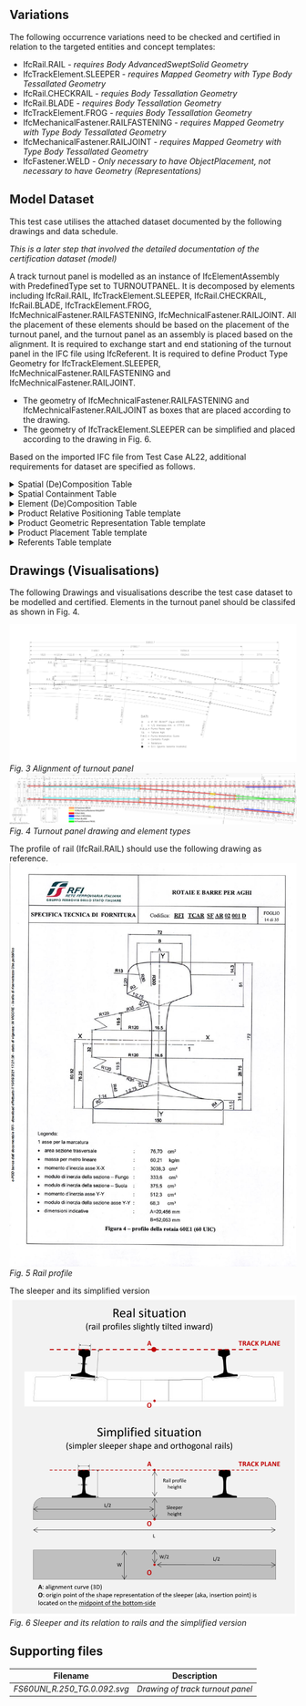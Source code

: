 ## Variations
The following occurrence variations need to be checked and certified in relation to the targeted entities and concept templates:

- IfcRail.RAIL - *requires Body AdvancedSweptSolid Geometry*
- IfcTrackElement.SLEEPER - *requires Mapped Geometry with Type Body Tessallated Geometry*
- IfcRail.CHECKRAIL - *requies Body Tessallation Geometry*
- IfcRail.BLADE - *requires Body Tessallation Geometry*
- IfcTrackElement.FROG - *requies Body Tessallation Geometry*
- IfcMechanicalFastener.RAILFASTENING - *requires Mapped Geometry with Type Body Tessallated Geometry*
- IfcMechanicalFastener.RAILJOINT - *requires Mapped Geometry with Type Body Tessallated Geometry*
- IfcFastener.WELD - *Only necessary to have ObjectPlacement, not necessary to have Geometry (Representations)*

## Model Dataset
This test case utilises the attached dataset documented by the following drawings and data schedule. 

*This is a later step that involved the detailed documentation of the certification dataset (model)*

A track turnout panel is modelled as an instance of IfcElementAssembly with PredefinedType set to TURNOUTPANEL.
It is decomposed by elements including IfcRail.RAIL, IfcTrackElement.SLEEPER, IfcRail.CHECKRAIL, IfcRail.BLADE, IfcTrackElement.FROG, IfcMechnicalFastener.RAILFASTENING, IfcMechnicalFastener.RAILJOINT.
All the placement of these elements should be based on the placement of the turnout panel, and the turnout panel as an assembly is placed based on the alignment.
It is required to exchange start and end stationing of the turnout panel in the IFC file using IfcReferent.
It is required to define Product Type Geometry for IfcTrackElement.SLEEPER, IfcMechnicalFastener.RAILFASTENING and IfcMechnicalFastener.RAILJOINT.
- The geometry of IfcMechnicalFastener.RAILFASTENING and IfcMechnicalFastener.RAILJOINT as boxes that are placed according to the drawing.
- The geometry of IfcTrackElement.SLEEPER can be simplified and placed according to the drawing in Fig. 6.

Based on the imported IFC file from Test Case AL22, additional requirements for dataset are specified as follows.

<details><summary>Spatial (De)Composition Table</summary>

| **Parent Element** | **Parent Element Type** | **Parent Element Name** | **MinSize** | **MaxSize** | **Child Element** | **Child Element Type** | **Child Element Name** |
|--------------------|-------------------------|-------------------------|-------------|-------------|-------------------|------------------------|------------------------|
| IfcRailway         | Località                | LO1336                  | 1           | 1           | IfcFacilityPart   | TRACKSTRUCTURE         | LO1336-BC01            |
| IfcRailway         | Località                | LO1336                  | 1           | 1           | IfcFacilityPart   | TRACKSTRUCTURE         | LO1336-BC02            |

**NOTE**:
- when **MinSize** and **MaxSize** have the same value, it means exactly. Example: MinSize=MaxSize=1, means that the Parent Element must aggregates exactly 1 Child Element with that Type (and Name).

</details>

<details><summary>Spatial Containment Table</summary>

| **Spatial Element** | **Spatial Element Type** | **Spatial Element Name** | **MinSize** | **MaxSize** | **Element**     | **Element Type** | **Element Name** |
|---------------------|--------------------------|--------------------------|-------------|-------------|-----------------|------------------|------------------|
| IfcFacilityPart     | TRACKSTRUCTURE           | LO1336-BC01              | 1           | 1           | IfcElementAssembly        | TURNOUTPANEL             | turnout_panel_1      |

**NOTE**:
- when **MaxSize is empty**, it means **unlimited**. Example: MinSize=1; MaxSize=empty, means that the Spatial Element must contain 1 or more elements of the requested type.
- when **MinSize** and **MaxSize** have the same value, it means exactly. Example: MinSize=MaxSize=1, means that the Spatial Element must contain exactly 1 Element with that Type (and Name).

</details>

<details><summary>Element (De)Composition Table</summary>

| **Element Assembly** | **Assembly Type** | **MinSize** | **MaxSize** | **Element**     | **Element Type** |
|----------------------|--------------------------|-------------|-------------|-----------------|------------------|
| IfcElementAssembly   | TURNOUTPANEL           | 4           |      6       | IfcRail         | RAIL             |
| IfcElementAssembly   | TURNOUTPANEL           | 2           |      2       | IfcRail       | CHECKRAIL       |
| IfcElementAssembly   | TURNOUTPANEL           | 2           |      2       | IfcRail         | BLADE             |
| IfcElementAssembly   | TURNOUTPANEL           | 52           |     52        | IfcTrackElement | SLEEPER          |
| IfcElementAssembly   | TURNOUTPANEL           | 1           |      1       | IfcTrackElement | FROG          |
| IfcElementAssembly   | TURNOUTPANEL           | 2           |      2       | IfcMechanicalFastener | RAILFASTENING         |
| IfcElementAssembly   | TURNOUTPANEL           | 0           |             | IfcMechanicalFastener | RAILJOINT         |
| IfcElementAssembly   | TURNOUTPANEL           | 0           |      6       | IfcFASTENER | WELD         |

**NOTE**:
- when **MinSize** and **MaxSize** have the same value, it means exactly. Example: MinSize=MaxSize=1, means that the Assembly must aggregates exactly 1 Element with that Type (and Name).
- the **MinSize** and **MaxSize** defined in this table are according to drawing of the turnout panel. Please refer to Fig. 4 for the different parts of turnout panel. IfcMechnicalFastener.RAILJOINT and IfcFastener.WELD are optional to be instantiated in this test case, so their **MinSize** are 0.

</details>

<details><summary>Product Relative Positioning Table template</summary>


| **Product**     | **Product Type** | **Size** | **Positioning Element** | **Positioning Element Type** |
|---------------- |------------------|----------|-------------------------|------------------------------|
| IfcElementAssembly        | TURNOUTPANEL             | 2        | IfcReferent             |       STATION                |

See Fig. 1
</details>

<details><summary>Product Geometric Representation Table template</summary>


| **Product**     | **Product Type** | **Representation Identifier** | **Representation Type** |**Items**           |
|-----------------|------------------|-------------------------------|-------------------------|--------------------|
| IfcRail    | RAIL               | Body                          |       AdvancedSweptSolid           |1 IfcFixedReferenceSweptAreaSolid  |
| IfcRail    | BLADE               | Body                          |       Tessellation           |1 IfcTessellatedFaceSet  |
| IfcRail    | CHECKRAIL               | Body                          |       Tessellation           |1 IfcTessellatedFaceSet  |
| IfcTrackElement    | FROG               | Body                          |       Tessellation           |1 IfcTessellatedFaceSet  |
| IfcTrackElement    | SLEEPER               | Body                          |       MappedRepresentation           |1 IfcMappedItem  |  
| IfcMechanicalFastener    | RAILFASTENING               | Body                          |       MappedRepresentation           |1 IfcMappedItem  |
| IfcMechanicalFastener    | RAILJOINT               | Body                          |       MappedRepresentation           |1 IfcMappedItem  |
  

**NOTE**:
- Items should be listed in the cell with their number.
- One shape representation for a product should be documented in one row. If there are multiple representations, they should be documented in multiple rows.

</details>

<details><summary>Product Placement Table template</summary>


| **Product**     | **Product Type** | **Object Placement** | Relative Placement Product | Relative Placement Product Type |
|-----------------|------------------|----------------------|----------------------------|---------------------------------|
| IfcSite    |                | IfcLocalPlacement    |                     |                               |
| IfcAlignment    |                | IfcLocalPlacement    |  IfcSite                   |                              |
| IfcReferent    | STATION               | IfcLinearPlacement    |  IfcAlignment                   |                               |
| IfcElementAssembly    | TURNOUTPANEL               | IfcLocalPlacement   |  IfcReferent                   |      STATION                         |
| IfcRail    | RAIL               | IfcLocalPlacement   |  IfcElementAssembly                   |      TURNOUTPANEL                        |
| IfcRail    | CHECKRAIL               | IfcLocalPlacement   |  IfcElementAssembly                   |      TURNOUTPANEL                         |
| IfcRail    | BLADE               | IfcLocalPlacement   |  IfcElementAssembly                   |      TURNOUTPANEL                         |
| IfcTrackElement    | SLEEPER               | IfcLocalPlacement   |  IfcElementAssembly                   |      TURNOUTPANEL                         |
| IfcTrackElement    | FROG               | IfcLocalPlacement   |  IfcElementAssembly                   |      TURNOUTPANEL                         |
| IfcMechnicalFastener    | RAILFASTENING               | IfcLocalPlacement   |  IfcElementAssembly                   |      TURNOUTPANEL                         |
| IfcMechnicalFastener    | RAILJOINT               | IfcLocalPlacement   |  IfcElementAssembly                   |      TURNOUTPANEL                         |
| IfcFastener    | WELD               | IfcLocalPlacement   |  IfcElementAssembly                   |      TURNOUTPANEL                         |
  

**NOTE**:
- Columns **Relative Placement Product**, **Relative Placement Product Type**, **Relative Placement Product Name** are optional. If omitted, it means the Object Placement of the Product has no PlacementRelTo attribute.
  
The detailed structure of placement is specified as follows.

![alt text](Turnout_Placement.png)
*Fig. 1 Placement of track turnout panel*
![alt text](Turnout_Element_Placement.png)
*Fig. 2 Placement of elements in track turnout panel*

</details>

<details><summary>Referents Table template</summary>

| **Referent** | **Referent Type** | **Referent Name** | **Object Placement** | **Relative Placement Product** | **Relative Placement Product Type** | **Relative Placement Product Name** | **DistanceAlong** |
|--------------|-------------------|-------------------|----------------------|--------------------------------|-------------------------------------|-------------------------------------|-------------------|
| IfcReferent  | REFERENCEMARKER   | 0+000             | IfcLinearPlacement   | IfcAlignment                   | na                                  | Alignment 1_Primary route           | 0.000             |
| IfcReferent  | REFERENCEMARKER   | 0+000             | IfcLinearPlacement   | IfcAlignment                   | na                                  | Alignment 2_Diverted route          | 0.000             |
| IfcReferent  | STATION   | C.G.             | IfcLinearPlacement   | IfcAlignment                   | na                                  | Alignment 1_Primary route route          | to be computed based on the drawing             |
| IfcReferent  | STATION   |   G.U.1           | IfcLinearPlacement   | IfcAlignment                   | na                                  | Alignment 2_Diverted route          | to be computed based on drawing             |

</details>

## Drawings (Visualisations)
The following Drawings and visualisations describe the test case dataset to be modelled and certified.
Elements in the turnout panel should be classifed as shown in Fig. 4. 

![alt text](trackturnout_schematic.png)
*Fig. 3 Alignment of turnout panel*
![alt text](trackturnout.png)
*Fig. 4 Turnout panel drawing and element types*

The profile of rail (IfcRail.RAIL) should use the following drawing as reference.
![alt text](RailProfile60UIC.jpg)
*Fig. 5 Rail profile*

The sleeper and its simplified version
![alt text](Sleeper.png)
*Fig. 6 Sleeper and its relation to rails and the simplified version*

## Supporting files

| Filename                          | Description                               |
|-----------------------------------|-------------------------------------------|
| *FS60UNI_R.250_TG.0.092.svg*                        | *Drawing of track turnout panel*                       |
